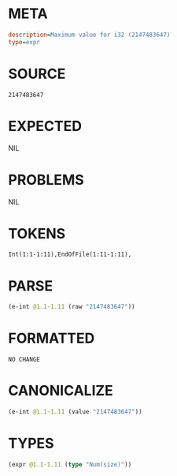 # META
~~~ini
description=Maximum value for i32 (2147483647)
type=expr
~~~
# SOURCE
~~~roc
2147483647
~~~
# EXPECTED
NIL
# PROBLEMS
NIL
# TOKENS
~~~zig
Int(1:1-1:11),EndOfFile(1:11-1:11),
~~~
# PARSE
~~~clojure
(e-int @1.1-1.11 (raw "2147483647"))
~~~
# FORMATTED
~~~roc
NO CHANGE
~~~
# CANONICALIZE
~~~clojure
(e-int @1.1-1.11 (value "2147483647"))
~~~
# TYPES
~~~clojure
(expr @1.1-1.11 (type "Num(size)"))
~~~

